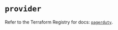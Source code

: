 # `provider`

Refer to the Terraform Registry for docs: [`pagerduty`](https://registry.terraform.io/providers/pagerduty/pagerduty/3.25.2/docs).
